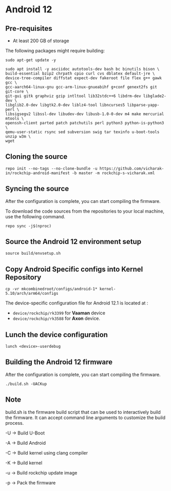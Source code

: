 Android 12
==========

Pre-requisites
--------------

- At least 200 GB of storage

The following packages might require building:

```
sudo apt-get update -y

sudo apt install -y asciidoc autotools-dev bash bc binutils bison \
build-essential bzip2 chrpath cpio curl cvs dblatex default-jre \
device-tree-compiler diffstat expect-dev fakeroot file flex g++ gawk gcc \
gcc-aarch64-linux-gnu gcc-arm-linux-gnueabihf g+conf genext2fs git git-core \
git-gui gitk graphviz gzip intltool lib32stdc++6 libdrm-dev libglade2-dev \
libglib2.0-dev libgtk2.0-dev liblz4-tool libncurses5 libparse-yapp-perl \
libsigsegv2 libssl-dev libudev-dev libusb-1.0-0-dev m4 make mercurial mtools \
openssh-client parted patch patchutils perl python3 python-is-python3 \
qemu-user-static rsync sed subversion swig tar texinfo u-boot-tools unzip w3m \
wget
```

Cloning the source
-------------------

```
repo init --no-tags --no-clone-bundle -u https://github.com/vicharak-in/rockchip-android-manifest -b master -m rockchip-s-vicharak.xml
```

Syncing the source
-------------------

After the configuration is complete, you can start compiling the firmware.

To download the code sources from the repositories to your local machine, use the following command.

```
repo sync -j$(nproc)
```

Source the Android 12 environment setup
------------------------------------------

```
source build/envsetup.sh
```

Copy Android Specific configs into Kernel Repository
------------------------------------------------------

```
cp -vr mkcombinedroot/configs/android-1* kernel-5.10/arch/arm64/configs
```

The device-specific configuration file for Android 12.1 is located at :
- `device/rockchip/rk3399` for **Vaaman** device 
- `device/rockchip/rk3588` for **Axon** device.

Lunch the device configuration
-------------------------------

```
lunch <device>-userdebug
```

Building the Android 12 firmware
-----------------------------------

After the configuration is complete, you can start compiling the firmware.

```
./build.sh -UACKup
```

Note
-----

build.sh is the firmware build script that can be used to interactively build the firmware. It can accept command line arguments to customize the build process.

-U -> Build U-Boot

-A -> Build Android

-C -> Build kernel using clang compiler

-K -> Build kernel

-u -> Build rockchip update image

-p -> Pack the firmware

